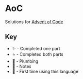 # AoC

Solutions for [Advent of Code](https://adventofcode.com)

## Key

* ✨ - Completed one part
* ⭐ - Completed both parts
* 🔧 - Plumbing
* 📝 - Notes
* 🎉 - First time using this language

